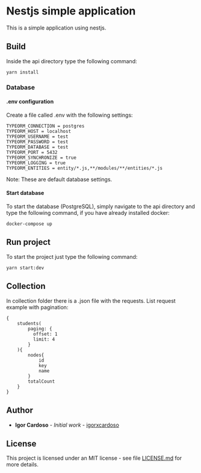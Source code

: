 # Nestjs simple application
This is a simple application using nestjs.

## Build
Inside the api directory type the following command:
```
yarn install
```

### Database

#### .env configuration
Create a file called .env with the following settings:
```
TYPEORM_CONNECTION = postgres
TYPEORM_HOST = localhost
TYPEORM_USERNAME = test
TYPEORM_PASSWORD = test
TYPEORM_DATABASE = test
TYPEORM_PORT = 5432
TYPEORM_SYNCHRONIZE = true
TYPEORM_LOGGING = true
TYPEORM_ENTITIES = entity/*.js,**/modules/**/entities/*.js
```
Note: These are default database settings.

#### Start database
To start the database (PostgreSQL), simply navigate to the api directory and type the following command, if you have already installed docker:
```
docker-compose up
```

## Run project
To start the project just type the following command:
```
yarn start:dev
```

## Collection
In collection folder there is a .json file with the requests. List request example with pagination:
```gql
{
    students(
        paging: {
          offset: 1
          limit: 4
        }
    ){
        nodes{
            id
            key
            name
        }
        totalCount
    }
}
```


## Author
* **Igor Cardoso** - *Initial work* - [igorxcardoso](https://github.com/igorxcardoso)

## License
This project is licensed under an MIT license - see file [LICENSE.md](LICENSE.md) for more details.
